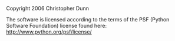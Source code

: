 Copyright 2006 Christopher Dunn

The software is licensed according to the terms of the PSF (Python Software Foundation) license found here: http://www.python.org/psf/license/